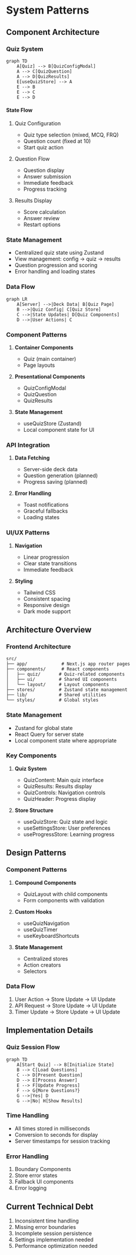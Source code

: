 # System Patterns

## Component Architecture

### Quiz System
```mermaid
graph TD
    A[Quiz] --> B[QuizConfigModal]
    A --> C[QuizQuestion]
    A --> D[QuizResults]
    E[useQuizStore] --> A
    E --> B
    E --> C
    E --> D
```

#### State Flow
1. Quiz Configuration
   - Quiz type selection (mixed, MCQ, FRQ)
   - Question count (fixed at 10)
   - Start quiz action

2. Question Flow
   - Question display
   - Answer submission
   - Immediate feedback
   - Progress tracking

3. Results Display
   - Score calculation
   - Answer review
   - Restart options

### State Management
- Centralized quiz state using Zustand
- View management: config → quiz → results
- Question progression and scoring
- Error handling and loading states

### Data Flow
```mermaid
graph LR
    A[Server] -->|Deck Data| B[Quiz Page]
    B -->|Quiz Config| C[Quiz Store]
    C -->|State Updates| D[Quiz Components]
    D -->|User Actions| C
```

### Component Patterns
1. **Container Components**
   - Quiz (main container)
   - Page layouts

2. **Presentational Components**
   - QuizConfigModal
   - QuizQuestion
   - QuizResults

3. **State Management**
   - useQuizStore (Zustand)
   - Local component state for UI

### API Integration
1. **Data Fetching**
   - Server-side deck data
   - Question generation (planned)
   - Progress saving (planned)

2. **Error Handling**
   - Toast notifications
   - Graceful fallbacks
   - Loading states

### UI/UX Patterns
1. **Navigation**
   - Linear progression
   - Clear state transitions
   - Immediate feedback

2. **Styling**
   - Tailwind CSS
   - Consistent spacing
   - Responsive design
   - Dark mode support

## Architecture Overview

### Frontend Architecture
```
src/
├── app/             # Next.js app router pages
├── components/      # React components
│   ├── quiz/       # Quiz-related components
│   ├── ui/         # Shared UI components
│   └── layout/     # Layout components
├── stores/         # Zustand state management
├── lib/            # Shared utilities
└── styles/         # Global styles
```

### State Management
- Zustand for global state
- React Query for server state
- Local component state where appropriate

### Key Components
1. **Quiz System**
   - QuizContent: Main quiz interface
   - QuizResults: Results display
   - QuizControls: Navigation controls
   - QuizHeader: Progress display

2. **Store Structure**
   - useQuizStore: Quiz state and logic
   - useSettingsStore: User preferences
   - useProgressStore: Learning progress

## Design Patterns

### Component Patterns
1. **Compound Components**
   - QuizLayout with child components
   - Form components with validation

2. **Custom Hooks**
   - useQuizNavigation
   - useQuizTimer
   - useKeyboardShortcuts

3. **State Management**
   - Centralized stores
   - Action creators
   - Selectors

### Data Flow
1. User Action → Store Update → UI Update
2. API Request → Store Update → UI Update
3. Timer Update → Store Update → UI Update

## Implementation Details

### Quiz Session Flow
```mermaid
graph TD
    A[Start Quiz] --> B[Initialize State]
    B --> C[Load Questions]
    C --> D[Present Question]
    D --> E[Process Answer]
    E --> F[Update Progress]
    F --> G{More Questions?}
    G -->|Yes| D
    G -->|No| H[Show Results]
```

### Time Handling
- All times stored in milliseconds
- Conversion to seconds for display
- Server timestamps for session tracking

### Error Handling
1. Boundary Components
2. Store error states
3. Fallback UI components
4. Error logging

## Current Technical Debt
1. Inconsistent time handling
2. Missing error boundaries
3. Incomplete session persistence
4. Settings implementation needed
5. Performance optimization needed 